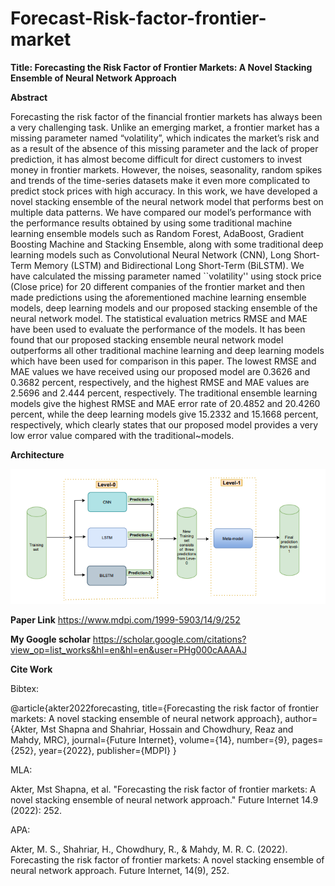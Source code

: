 # Forecast-Risk-factor-frontier-market



**Title: Forecasting the Risk Factor of Frontier Markets: A Novel Stacking Ensemble of Neural Network Approach**

**Abstract**

Forecasting the risk factor of the financial frontier markets has always been a very challenging task. Unlike an emerging market, a frontier market has a missing parameter named “volatility”, which indicates the market’s risk and as a result of the absence of this missing parameter and the lack of proper prediction, it has almost become difficult for direct customers to invest money in frontier markets. However, the noises, seasonality, random spikes and trends of the time-series datasets make it even more complicated to predict  stock prices with high accuracy. In this work, we have developed a novel stacking ensemble of the neural network model that performs best on multiple data patterns. We have compared our model’s performance with the performance results obtained by using some traditional machine learning ensemble models such as Random Forest, AdaBoost, Gradient Boosting Machine and Stacking Ensemble, along with some traditional deep learning models such as Convolutional Neural Network (CNN), Long Short-Term Memory (LSTM) and Bidirectional Long Short-Term (BiLSTM). We have calculated the missing parameter named ``volatility'' using stock price (Close price) for 20 different companies of the frontier market and then made predictions using the aforementioned machine learning ensemble models, deep learning models and our proposed stacking ensemble of the neural network model. The statistical evaluation metrics RMSE and MAE have been used to evaluate the performance of the models. It has been found that our proposed stacking ensemble neural network model outperforms all other traditional machine learning and deep learning models which have been used for comparison in this paper.  The lowest RMSE and MAE values we have received using our proposed model are 0.3626 and 0.3682 percent, respectively, and the highest RMSE and MAE values are 2.5696 and 2.444 percent, respectively. The traditional ensemble learning models give the highest RMSE and MAE error rate of 20.4852 and 20.4260 percent, while the deep learning models give 15.2332 and 15.1668 percent, respectively, which clearly states that our proposed model provides a very low error value compared with the traditional~models.


**Architecture**

 ![Framework](./images/fig1.png)


**Paper Link**
https://www.mdpi.com/1999-5903/14/9/252

**My Google scholar**
https://scholar.google.com/citations?view_op=list_works&hl=en&hl=en&user=PHg000cAAAAJ


  **Cite Work**

  Bibtex:  
  
  @article{akter2022forecasting,
  title={Forecasting the risk factor of frontier markets: A novel stacking ensemble of neural network approach},
  author={Akter, Mst Shapna and Shahriar, Hossain and Chowdhury, Reaz and Mahdy, MRC},
  journal={Future Internet},
  volume={14},
  number={9},
  pages={252},
  year={2022},
  publisher={MDPI}
}


MLA:

Akter, Mst Shapna, et al. "Forecasting the risk factor of frontier markets: A novel stacking ensemble of neural network approach." Future Internet 14.9 (2022): 252.

APA:

Akter, M. S., Shahriar, H., Chowdhury, R., & Mahdy, M. R. C. (2022). Forecasting the risk factor of frontier markets: A novel stacking ensemble of neural network approach. Future Internet, 14(9), 252.
   



